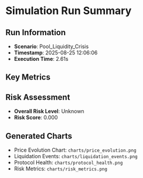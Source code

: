 # Simulation Run Summary

## Run Information
- **Scenario**: Pool_Liquidity_Crisis
- **Timestamp**: 2025-08-25 12:06:06
- **Execution Time**: 2.61s

## Key Metrics

## Risk Assessment
- **Overall Risk Level**: Unknown
- **Risk Score**: 0.000

## Generated Charts
- Price Evolution Chart: `charts/price_evolution.png`
- Liquidation Events: `charts/liquidation_events.png`
- Protocol Health: `charts/protocol_health.png`
- Risk Metrics: `charts/risk_metrics.png`